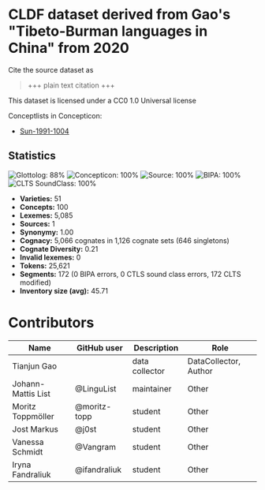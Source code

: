 # CLDF dataset derived from Gao's "Tibeto-Burman languages in China" from 2020

Cite the source dataset as

> +++ plain text citation +++

This dataset is licensed under a CC0 1.0 Universal license


Conceptlists in Concepticon:
- [Sun-1991-1004](https://concepticon.clld.org/contributions/Sun-1991-1004)
## Statistics


![Glottolog: 88%](https://img.shields.io/badge/Glottolog-88%25-yellowgreen.svg "Glottolog: 88%")
![Concepticon: 100%](https://img.shields.io/badge/Concepticon-100%25-brightgreen.svg "Concepticon: 100%")
![Source: 100%](https://img.shields.io/badge/Source-100%25-brightgreen.svg "Source: 100%")
![BIPA: 100%](https://img.shields.io/badge/BIPA-100%25-brightgreen.svg "BIPA: 100%")
![CLTS SoundClass: 100%](https://img.shields.io/badge/CLTS%20SoundClass-100%25-brightgreen.svg "CLTS SoundClass: 100%")

- **Varieties:** 51
- **Concepts:** 100
- **Lexemes:** 5,085
- **Sources:** 1
- **Synonymy:** 1.00
- **Cognacy:** 5,066 cognates in 1,126 cognate sets (646 singletons)
- **Cognate Diversity:** 0.21
- **Invalid lexemes:** 0
- **Tokens:** 25,621
- **Segments:** 172 (0 BIPA errors, 0 CTLS sound class errors, 172 CLTS modified)
- **Inventory size (avg):** 45.71

# Contributors

Name               | GitHub user  | Description    | Role
---                | ---          | ---            | ---
Tianjun Gao        |              | data collector | DataCollector, Author
Johann-Mattis List | @LinguList   | maintainer     | Other
Moritz Toppmöller  | @moritz-topp | student        | Other
Jost Markus        | @j0st        | student        | Other
Vanessa Schmidt    | @Vangram     | student        | Other
Iryna Fandraliuk   | @ifandraliuk | student        | Other

